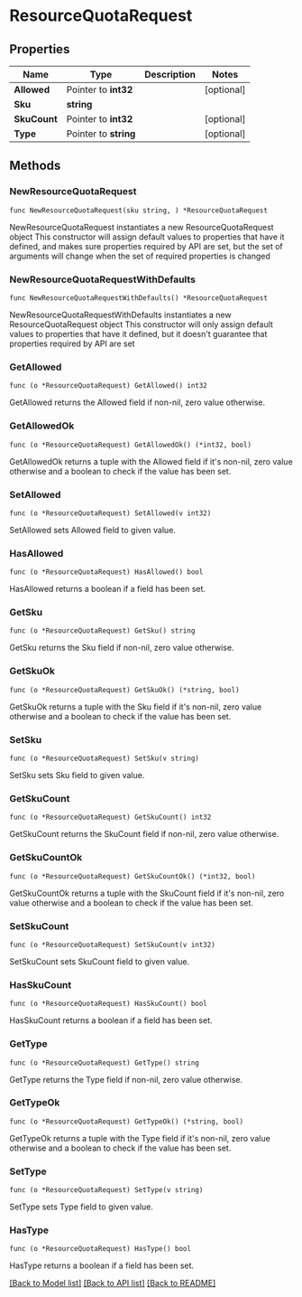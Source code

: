 # ResourceQuotaRequest

## Properties

Name | Type | Description | Notes
------------ | ------------- | ------------- | -------------
**Allowed** | Pointer to **int32** |  | [optional] 
**Sku** | **string** |  | 
**SkuCount** | Pointer to **int32** |  | [optional] 
**Type** | Pointer to **string** |  | [optional] 

## Methods

### NewResourceQuotaRequest

`func NewResourceQuotaRequest(sku string, ) *ResourceQuotaRequest`

NewResourceQuotaRequest instantiates a new ResourceQuotaRequest object
This constructor will assign default values to properties that have it defined,
and makes sure properties required by API are set, but the set of arguments
will change when the set of required properties is changed

### NewResourceQuotaRequestWithDefaults

`func NewResourceQuotaRequestWithDefaults() *ResourceQuotaRequest`

NewResourceQuotaRequestWithDefaults instantiates a new ResourceQuotaRequest object
This constructor will only assign default values to properties that have it defined,
but it doesn't guarantee that properties required by API are set

### GetAllowed

`func (o *ResourceQuotaRequest) GetAllowed() int32`

GetAllowed returns the Allowed field if non-nil, zero value otherwise.

### GetAllowedOk

`func (o *ResourceQuotaRequest) GetAllowedOk() (*int32, bool)`

GetAllowedOk returns a tuple with the Allowed field if it's non-nil, zero value otherwise
and a boolean to check if the value has been set.

### SetAllowed

`func (o *ResourceQuotaRequest) SetAllowed(v int32)`

SetAllowed sets Allowed field to given value.

### HasAllowed

`func (o *ResourceQuotaRequest) HasAllowed() bool`

HasAllowed returns a boolean if a field has been set.

### GetSku

`func (o *ResourceQuotaRequest) GetSku() string`

GetSku returns the Sku field if non-nil, zero value otherwise.

### GetSkuOk

`func (o *ResourceQuotaRequest) GetSkuOk() (*string, bool)`

GetSkuOk returns a tuple with the Sku field if it's non-nil, zero value otherwise
and a boolean to check if the value has been set.

### SetSku

`func (o *ResourceQuotaRequest) SetSku(v string)`

SetSku sets Sku field to given value.


### GetSkuCount

`func (o *ResourceQuotaRequest) GetSkuCount() int32`

GetSkuCount returns the SkuCount field if non-nil, zero value otherwise.

### GetSkuCountOk

`func (o *ResourceQuotaRequest) GetSkuCountOk() (*int32, bool)`

GetSkuCountOk returns a tuple with the SkuCount field if it's non-nil, zero value otherwise
and a boolean to check if the value has been set.

### SetSkuCount

`func (o *ResourceQuotaRequest) SetSkuCount(v int32)`

SetSkuCount sets SkuCount field to given value.

### HasSkuCount

`func (o *ResourceQuotaRequest) HasSkuCount() bool`

HasSkuCount returns a boolean if a field has been set.

### GetType

`func (o *ResourceQuotaRequest) GetType() string`

GetType returns the Type field if non-nil, zero value otherwise.

### GetTypeOk

`func (o *ResourceQuotaRequest) GetTypeOk() (*string, bool)`

GetTypeOk returns a tuple with the Type field if it's non-nil, zero value otherwise
and a boolean to check if the value has been set.

### SetType

`func (o *ResourceQuotaRequest) SetType(v string)`

SetType sets Type field to given value.

### HasType

`func (o *ResourceQuotaRequest) HasType() bool`

HasType returns a boolean if a field has been set.


[[Back to Model list]](../README.md#documentation-for-models) [[Back to API list]](../README.md#documentation-for-api-endpoints) [[Back to README]](../README.md)



